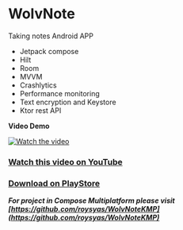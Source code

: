 # WolvNote

Taking notes Android APP

- Jetpack compose
- Hilt
- Room
- MVVM
- Crashlytics
- Performance monitoring
- Text encryption and Keystore
- Ktor rest API



**Video Demo**

[![Watch the video](https://img.youtube.com/vi/S2gxMeljy10/maxresdefault.jpg)](https://youtu.be/S2gxMeljy10)

### [Watch this video on YouTube](https://youtu.be/S2gxMeljy10)

### [Download on PlayStore](https://play.google.com/store/apps/details?id=com.roys.wolvnote)

***For project in Compose Multiplatform please visit [https://github.com/roysyas/WolvNoteKMP](https://github.com/roysyas/WolvNoteKMP)***
